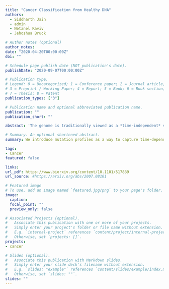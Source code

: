 ```yaml
---
title: "Cancer Classification from Healthy DNA"
authors:
  - Siddharth Jain
  - admin
  - Netanel Raviv
  - Jehoshua Bruck

# Author notes (optional)
author_notes:
date: "2020-04-20T00:00:00Z"
doi: ""

# Schedule page publish date (NOT publication's date).
publishDate: "2020-09-07T00:00:00Z"

# Publication type.
# Legend: 0 = Uncategorized; 1 = Conference paper; 2 = Journal article;
# 3 = Preprint / Working Paper; 4 = Report; 5 = Book; 6 = Book section;
# 7 = Thesis; 8 = Patent
publication_types: ["3"]

# Publication name and optional abbreviated publication name.
publication: ""
publication_short: ""

abstract: 'The genome is traditionally viewed as a *time-independent* source of information; a paradigm that drives researchers to seek correlations between the presence of certain genes and a patient’s risk of disease. This analysis neglects *genomic temporal changes*, which we believe to be a crucial signal for predicting an individual’s susceptibility to cancer. We hypothesize that each individual’s genome passes through an **evolution channel** (The term *channel* is motivated by the notion of communication channel introduced by Shannon1 in 1948 and started the area of *Information Theory*), that is controlled by hereditary, environmental and stochastic factors. This channel differs among individuals, giving rise to varying predispositions to developing cancer. We introduce the concept of **mutation profiles** that are computed without any comparative analysis, but by analyzing the short tandem repeat regions in a *single healthy genome* and capturing information about the individual’s evolution channel. Using machine learning on data from more than 5,000 TCGA cancer patients, we demonstrate that these mutation profiles can accurately distinguish between patients with various types of cancer. For example, the pairwise validation accuracy of the classifier between PAAD (pancreas) patients and GBM (brain) patients is 93%. Our results show that healthy unaffected cells still contain a cancer-specific signal, which opens the possibility of cancer prediction from a healthy genome.'

# Summary. An optional shortened abstract.
summary: We introduce mutation profiles as a way to capture time-dependent information in the repeat region of a genome and demonstrate the ability of mutation profiles to predict cancer-type from non-tumor DNA.

tags:
- Cancer
featured: false

links:
url_pdf: https://www.biorxiv.org/content/10.1101/517839
url_source: #https://arxiv.org/abs/2007.08101

# Featured image
# To use, add an image named `featured.jpg/png` to your page's folder. 
image:
  caption:
  focal_point: ""
  preview_only: false

# Associated Projects (optional).
#   Associate this publication with one or more of your projects.
#   Simply enter your project's folder or file name without extension.
#   E.g. `internal-project` references `content/project/internal-project/index.md`.
#   Otherwise, set `projects: []`.
projects:
- cancer

# Slides (optional).
#   Associate this publication with Markdown slides.
#   Simply enter your slide deck's filename without extension.
#   E.g. `slides: "example"` references `content/slides/example/index.md`.
#   Otherwise, set `slides: ""`.
slides: ""
---
```

